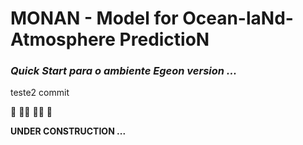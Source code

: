 # MONAN - Model for Ocean-laNd-Atmosphere PredictioN

### *Quick Start para o ambiente Egeon version ...*

teste2 commit

🚧 👷‍♀️ 👷‍♂️ 🚧

**UNDER CONSTRUCTION ...**
